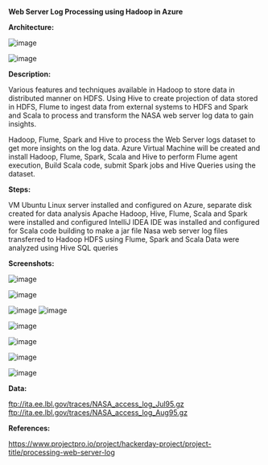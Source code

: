 **Web Server Log Processing using Hadoop in Azure**


**Architecture:**

![image](https://github.com/fatihsomer/Azure/assets/40704702/b75002cd-8351-4abe-bd1c-2cbbe9eeee46)

![image](https://github.com/fatihsomer/Azure/assets/40704702/dedd0394-38c6-45e1-a984-a30460daeea0)


**Description:**

Various features and techniques available in Hadoop to store data in distributed manner on HDFS. Using Hive to create projection of data stored in HDFS, Flume to ingest data from external systems to HDFS and Spark and Scala to process and transform the NASA web server log data to gain insights.

Hadoop, Flume, Spark and Hive to process the Web Server logs dataset to get more insights on the log data. Azure Virtual Machine will be created and install Hadoop, Flume, Spark, Scala and Hive to perform Flume agent execution, Build Scala code, submit Spark jobs and Hive Queries using the dataset.


**Steps:**

VM Ubuntu Linux server installed and configured on Azure, separate disk created for data analysis
Apache Hadoop, Hive, Flume, Scala and Spark were installed and configured
IntelliJ IDEA IDE was installed and configured for Scala code building to make a jar file
Nasa web server log files transferred to Hadoop HDFS using Flume, Spark and Scala
Data were analyzed using Hive SQL queries


**Screenshots:**

![image](https://github.com/fatihsomer/Azure/assets/40704702/969500a6-0dd3-41f4-898e-d02e2737d8a1)

![image](https://github.com/fatihsomer/Azure/assets/40704702/0b485edb-f0db-43b2-a913-f8b24ca14acd)

![image](https://github.com/fatihsomer/Azure/assets/40704702/105afbaa-2b95-4c28-aca3-9471d09348f0)
![image](https://github.com/fatihsomer/Azure/assets/40704702/c5cd5648-b4b5-4f52-a2ad-1d7a1de1255d)

![image](https://github.com/fatihsomer/Azure/assets/40704702/3d8d26e0-dfcb-47d6-b1d4-e4a6827fcccf)

![image](https://github.com/fatihsomer/Azure/assets/40704702/4236e056-9a1f-4e08-831b-9d0b471c24ff)

![image](https://github.com/fatihsomer/Azure/assets/40704702/90ef4bd9-0eb8-4069-981c-22de00e134b2)

![image](https://github.com/fatihsomer/Azure/assets/40704702/6a33dc5f-6d27-42c6-86c4-d9ce82b38db7)



**Data:**

ftp://ita.ee.lbl.gov/traces/NASA_access_log_Jul95.gz
ftp://ita.ee.lbl.gov/traces/NASA_access_log_Aug95.gz


**References:**

https://www.projectpro.io/project/hackerday-project/project-title/processing-web-server-log
